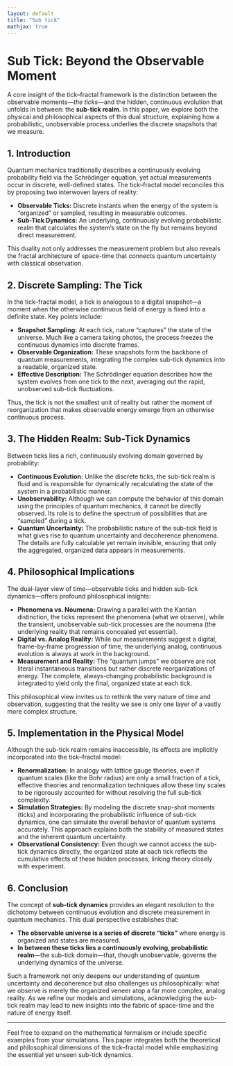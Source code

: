 ```yaml
---
layout: default
title: "Sub tick"
mathjax: true
---
```


# Sub Tick: Beyond the Observable Moment

A core insight of the tick–fractal framework is the distinction between the observable moments—_the ticks_—and the hidden, continuous evolution that unfolds in between: the **sub-tick realm**. In this paper, we explore both the physical and philosophical aspects of this dual structure, explaining how a probabilistic, unobservable process underlies the discrete snapshots that we measure.

## 1. Introduction

Quantum mechanics traditionally describes a continuously evolving probability field via the Schrödinger equation, yet actual measurements occur in discrete, well-defined states. The tick–fractal model reconciles this by proposing two interwoven layers of reality:

- **Observable Ticks:** Discrete instants when the energy of the system is “organized” or sampled, resulting in measurable outcomes.
- **Sub-Tick Dynamics:** An underlying, continuously evolving probabilistic realm that calculates the system’s state on the fly but remains beyond direct measurement.

This duality not only addresses the measurement problem but also reveals the fractal architecture of space-time that connects quantum uncertainty with classical observation.

## 2. Discrete Sampling: The Tick

In the tick–fractal model, a tick is analogous to a digital snapshot—a moment when the otherwise continuous field of energy is fixed into a definite state. Key points include:

- **Snapshot Sampling:** At each tick, nature “captures” the state of the universe. Much like a camera taking photos, the process freezes the continuous dynamics into discrete frames.
- **Observable Organization:** These snapshots form the backbone of quantum measurements, integrating the complex sub-tick dynamics into a readable, organized state.
- **Effective Description:** The Schrödinger equation describes how the system evolves from one tick to the next, averaging out the rapid, unobserved sub-tick fluctuations.

Thus, the tick is not the smallest unit of reality but rather the moment of reorganization that makes observable energy emerge from an otherwise continuous process.

## 3. The Hidden Realm: Sub-Tick Dynamics

Between ticks lies a rich, continuously evolving domain governed by probability:

- **Continuous Evolution:** Unlike the discrete ticks, the sub-tick realm is fluid and is responsible for dynamically recalculating the state of the system in a probabilistic manner.
- **Unobservability:** Although we can compute the behavior of this domain using the principles of quantum mechanics, it cannot be directly observed. Its role is to define the spectrum of possibilities that are “sampled” during a tick.
- **Quantum Uncertainty:** The probabilistic nature of the sub-tick field is what gives rise to quantum uncertainty and decoherence phenomena. The details are fully calculable yet remain invisible, ensuring that only the aggregated, organized data appears in measurements.

## 4. Philosophical Implications

The dual-layer view of time—observable ticks and hidden sub-tick dynamics—offers profound philosophical insights:

- **Phenomena vs. Noumena:** Drawing a parallel with the Kantian distinction, the ticks represent the phenomena (what we observe), while the transient, unobservable sub-tick processes are the noumena (the underlying reality that remains concealed yet essential).
- **Digital vs. Analog Reality:** While our measurements suggest a digital, frame-by-frame progression of time, the underlying analog, continuous evolution is always at work in the background.
- **Measurement and Reality:** The “quantum jumps” we observe are not literal instantaneous transitions but rather discrete reorganizations of energy. The complete, always-changing probabilistic background is integrated to yield only the final, organized state at each tick.

This philosophical view invites us to rethink the very nature of time and observation, suggesting that the reality we see is only one layer of a vastly more complex structure.

## 5. Implementation in the Physical Model

Although the sub-tick realm remains inaccessible, its effects are implicitly incorporated into the tick–fractal model:

- **Renormalization:** In analogy with lattice gauge theories, even if quantum scales (like the Bohr radius) are only a small fraction of a tick, effective theories and renormalization techniques allow these tiny scales to be rigorously accounted for without resolving the full sub-tick complexity.
- **Simulation Strategies:** By modeling the discrete snap-shot moments (ticks) and incorporating the probabilistic influence of sub-tick dynamics, one can simulate the overall behavior of quantum systems accurately. This approach explains both the stability of measured states and the inherent quantum uncertainty.
- **Observational Consistency:** Even though we cannot access the sub-tick dynamics directly, the organized state at each tick reflects the cumulative effects of these hidden processes, linking theory closely with experiment.

## 6. Conclusion

The concept of **sub-tick dynamics** provides an elegant resolution to the dichotomy between continuous evolution and discrete measurement in quantum mechanics. This dual perspective establishes that:

- **The observable universe is a series of discrete “ticks”** where energy is organized and states are measured.
- **In between these ticks lies a continuously evolving, probabilistic realm**—the sub-tick domain—that, though unobservable, governs the underlying dynamics of the universe.

Such a framework not only deepens our understanding of quantum uncertainty and decoherence but also challenges us philosophically: what we observe is merely the organized veneer atop a far more complex, analog reality. As we refine our models and simulations, acknowledging the sub-tick realm may lead to new insights into the fabric of space-time and the nature of energy itself.

---

Feel free to expand on the mathematical formalism or include specific examples from your simulations. This paper integrates both the theoretical and philosophical dimensions of the tick–fractal model while emphasizing the essential yet unseen sub-tick dynamics.
